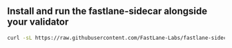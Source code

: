 ## Install and run the fastlane-sidecar alongside your validator

```bash
curl -sL https://raw.githubusercontent.com/FastLane-Labs/fastlane-sidecar-installer/main/install.sh | bash -s <process-name>
```